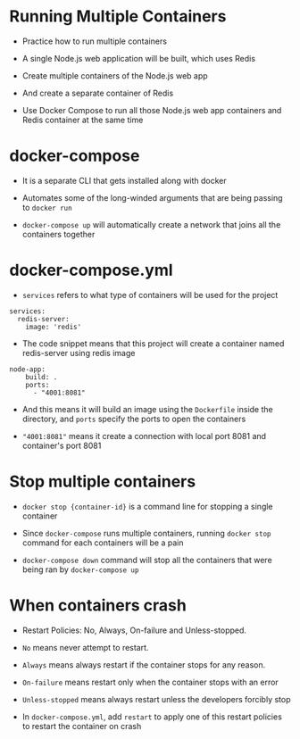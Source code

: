 # Running Multiple Containers

- Practice how to run multiple containers

- A single Node.js web application will be built, which uses Redis

- Create multiple containers of the Node.js web app

- And create a separate container of Redis

- Use Docker Compose to run all those Node.js web app containers and Redis container at the same time


# docker-compose

- It is a separate CLI that gets installed along with docker

- Automates some of the long-winded arguments that are being passing to ```docker run```

- ```docker-compose up``` will automatically create a network that joins all the containers together


# docker-compose.yml

- ```services``` refers to what type of containers will be used for the project

```
services:
  redis-server:
    image: 'redis'

```
- The code snippet means that this project will create a container named redis-server using redis image

```
node-app:
    build: .
    ports:
      - "4001:8081"
```
- And this means it will build an image using the ```Dockerfile``` inside the directory, and ```ports``` specify the ports to open the containers

- ```"4001:8081"``` means it create a connection with local port 8081 and container's port 8081

# Stop multiple containers

- ```docker stop {container-id}``` is a command line for stopping a single container

- Since ```docker-compose``` runs multiple containers, running ```docker stop``` command for each containers will be a pain

- ```docker-compose down``` command will stop all the containers that were being ran by ```docker-compose up```

# When containers crash

- Restart Policies: No, Always, On-failure and Unless-stopped.

- ```No``` means never attempt to restart.

- ```Always``` means always restart if the container stops for any reason.

- ```On-failure``` means restart only when the container stops with an error

- ```Unless-stopped``` means always restart unless the developers forcibly stop

- In ```docker-compose.yml```, add ```restart``` to apply one of this restart policies to restart the container on crash